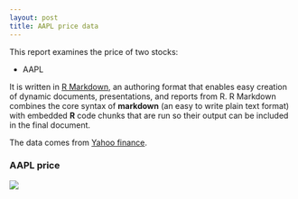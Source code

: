 ```yaml
---
layout: post
title: AAPL price data
--- 
```





This report examines the price of two stocks: 
  
* AAPL 

It is written in [R Markdown](http://rmarkdown.rstudio.com), an authoring format that enables easy creation of dynamic documents, presentations, and reports from R. R Markdown combines the core syntax of **markdown** (an easy to write plain text format) with embedded **R** code chunks that are run so their output can be included in the final document.

The data comes from [Yahoo finance](http://finance.yahoo.com).

### AAPL price

![]({{site.baseurl}}/figure/Rplot01.png)



